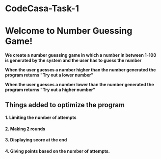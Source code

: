 # CodeCasa-Task-1
<h1> Welcome to Number Guessing Game!
<h4> <p>We create a number guessing game in which a number in between 1-100 is generated by the system and the user has to guess the number</p>
<p> When the user guesses a number higher than the number generated the program returns "Try out a lower number"</p>
<p> When the user guesses a number lower than the number generated the program returns "Try out a higher number"</p>
<h2> Things added to optimize the program
	<h4> 1. Limiting the number of attempts
	<h4> 2. Making 2 rounds
	<h4> 3. Displaying score at the end
	<h4> 4. Giving points based on the number of attempts.











